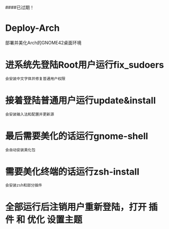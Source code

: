 ####已过期！

# Deploy-Arch
部署并美化Arch的GNOME42桌面环境

# 进系统先登陆Root用户运行fix_sudoers
````bash 
会安装中文字体并修复普通用户权限
````
# 接着登陆普通用户运行update&install
````bash
会安装输入法和配置并更新源
````
# 最后需要美化的话运行gnome-shell
````bash 
会自动安装美化包
````
# 需要美化终端的话运行zsh-install
````bash 
会安装zsh和部分插件
````
# 全部运行后注销用户重新登陆，打开 插件 和 优化 设置主题
